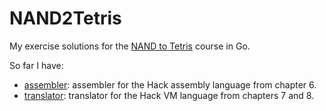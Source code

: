 # NAND2Tetris

My exercise solutions for the [NAND to Tetris](https://www.nand2tetris.org/) course in Go.

So far I have:

 * [assembler](assembler): assembler for the Hack assembly language from chapter 6.
 * [translator](translator): translator for the Hack VM language from chapters 7 and 8.
